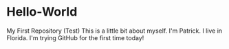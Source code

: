 # Hello-World
My First Repository (Test)
This is a little bit about myself.
I'm Patrick.
I live in Florida.
I'm trying GitHub for the first time today!
